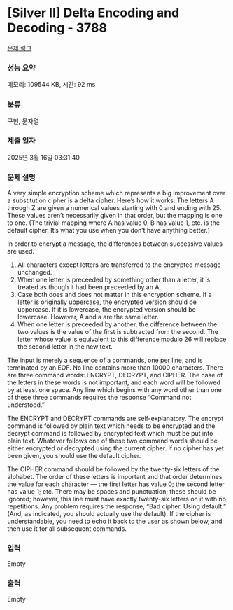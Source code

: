 # [Silver II] Delta Encoding and Decoding - 3788 

[문제 링크](https://www.acmicpc.net/problem/3788) 

### 성능 요약

메모리: 109544 KB, 시간: 92 ms

### 분류

구현, 문자열

### 제출 일자

2025년 3월 16일 03:31:40

### 문제 설명

<p>A very simple encryption scheme which represents a big improvement over a substitution cipher is a delta cipher. Here’s how it works: The letters A through Z are given a numerical values starting with 0 and ending with 25. These values aren’t necessarily given in that order, but the mapping is one to one. (The trivial mapping where A has value 0, B has value 1, etc. is the default cipher. It’s what you use when you don’t have anything better.)</p>

<p>In order to encrypt a message, the differences between successive values are used.</p>

<ol>
	<li>All characters except letters are transferred to the encrypted message unchanged.</li>
	<li>When one letter is preceeded by something other than a letter, it is treated as though it had been preceeded by an A.</li>
	<li>Case both does and does not matter in this encryption scheme. If a letter is originally uppercase, the encrypted version should be uppercase. If it is lowercase, the encrypted version should be lowercase. However, A and a are the same letter.</li>
	<li>When one letter is preceeded by another, the difference between the two values is the value of the first is subtracted from the second. The letter whose value is equivalent to this difference modulo 26 will replace the second letter in the new text.</li>
</ol>

<p>The input is merely a sequence of a commands, one per line, and is terminated by an EOF. No line contains more than 10000 characters. There are three command words: ENCRYPT, DECRYPT, and CIPHER. The case of the letters in these words is not important, and each word will be followed by at least one space. Any line which begins with any word other than one of these three commands requires the response “Command not understood.”</p>

<p>The ENCRYPT and DECRYPT commands are self-explanatory. The encrypt command is followed by plain text which needs to be encrypted and the decrypt command is followed by encrypted text which must be put into plain text. Whatever follows one of these two command words should be either encrypted or decrypted using the current cipher. If no cipher has yet been given, you should use the default cipher.</p>

<p>The CIPHER command should be followed by the twenty-six letters of the alphabet. The order of these letters is important and that order determines the value for each character — the first letter has value 0; the second letter has value 1; etc. There may be spaces and punctuation; these should be ignored; however, this line must have exactly twenty-six letters on it with no repetitions. Any problem requires the response, “Bad cipher. Using default.” (And, as indicated, you should actually use the default). If the cipher is understandable, you need to echo it back to the user as shown below, and then use it for all subsequent commands.</p>

### 입력 

 Empty

### 출력 

 Empty

